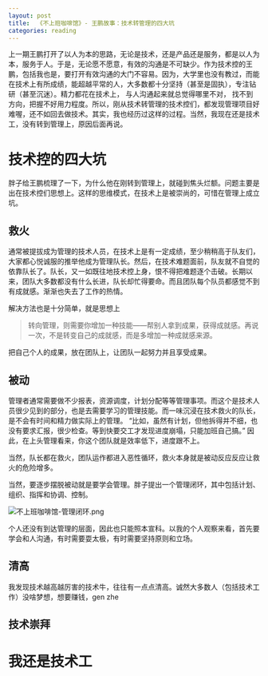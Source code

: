 ```yaml
---
layout: post
title:  《不上班咖啡馆》- 王鹏故事：技术转管理的四大坑
categories: reading
---
```


上一期王鹏打开了以人为本的思路，无论是技术，还是产品还是服务，都是以人为本，服务于人。于是，无论愿不愿意，有效的沟通是不可缺少。作为技术控的王鹏，包括我也是，要打开有效沟通的大门不容易。因为，大学里也没有教过，而能在技术上有所成绩，能超越平常的人，大多数都十分坚持（甚至是固执），专注钻研（甚至沉迷）。精力都花在技术上， 与人沟通起来就总觉得哪里不对， 找不到方向，把握不好用力程度。所以，刚从技术转管理的技术控们，都发现管理项目好难喔，还不如回去做技术。其实，我也经历过这样的过程。当然，我现在还是技术工，没有转到管理上，原因后面再说。


# 技术控的四大坑

胖子给王鹏梳理了一下，为什么他在刚转到管理上，就碰到焦头烂额。问题主要是出在技术控们思想上。这样的思维模式，在技术上是被崇尚的，可惜在管理上成立坑。

## 救火

通常被提拔成为管理的技术人员，在技术上是有一定成绩，至少稍稍高于队友们，大家都心悦诚服的推举他成为管理队长。然后，在技术难题面前，队友就不自觉的依靠队长了。队长，又一如既往地技术控上身，恨不得把难题逐个击破。长期以来，团队大多数都没有什么长进，队长却忙得要命。而且团队每个队员都感觉不到有成就感。渐渐也失去了工作的热情。

解决方法也是十分简单，就是思想上

> 转向管理，则需要你增加一种技能——帮别人拿到成果，获得成就感。再说一次，不是转变自己的成就感，而是多增加一种成就感来源。​

把自己个人的成果，放在团队上，让团队一起努力并且享受成果。


## 被动

管理者通常需要做不少报表，资源调度，计划分配等等管理事项。而这个是技术人员很少见到的部分，也是去需要学习的管理技能。而一味沉浸在技术救火的队长，是不会有时间和精力做实际上的管理。
“比如，虽然有计划，但他拆得并不细，也没有要求汇报，很少检查。等到快要交工才发现进度崩塌，只能加班自己搞。”
因此，在上头管理看来，你这个团队就是效率低下，进度跟不上。

当然，队长都在救火，团队运作都进入恶性循环，救火本身就是被动反应反应让救火的危险增多。

当然，要逐步摆脱被动就是要学会管理。胖子提出一个管理闭环，其中包括计划、组织、指挥和协调、控制。

![不上班咖啡馆-管理闭环.png](/asset/%E4%B8%8D%E4%B8%8A%E7%8F%AD%E5%92%96%E5%95%A1%E9%A6%86-%E7%AE%A1%E7%90%86%E9%97%AD%E7%8E%AF.png)

个人还没有到达管理的层面，因此也只能照本宣科。以我的个人观察来看，首先要学会和人沟通，有时需要耍太极，有时需要坚持原则和立场。

## 清高

我发现技术越高越厉害的技术牛，往往有一点点清高。诚然大多数人（包括技术工作）没啥梦想，想要赚钱，gen zhe

## 技术崇拜


# 我还是技术工

<!--stackedit_data:
eyJoaXN0b3J5IjpbNjYyMTg1Mzc2LDg1MTg3MTI0MiwtNDk3OD
c1MzYzLDIxMjMyMTcyOThdfQ==
-->
